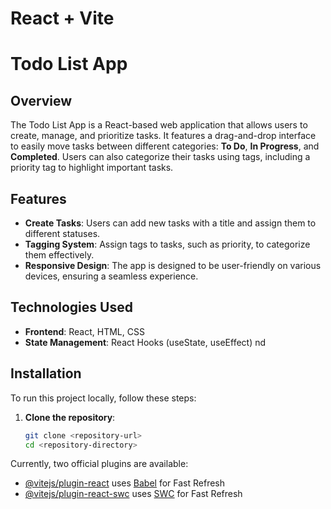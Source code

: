 # React + Vite
# Todo List App

## Overview

The Todo List App is a React-based web application that allows users to create, manage, and prioritize tasks. It features a drag-and-drop interface to easily move tasks between different categories: **To Do**, **In Progress**, and **Completed**. Users can also categorize their tasks using tags, including a priority tag to highlight important tasks.

## Features

- **Create Tasks**: Users can add new tasks with a title and assign them to different statuses.
- **Tagging System**: Assign tags to tasks, such as priority, to categorize them effectively.
- **Responsive Design**: The app is designed to be user-friendly on various devices, ensuring a seamless experience.

## Technologies Used

- **Frontend**: React, HTML, CSS
- **State Management**: React Hooks (useState, useEffect)
nd

## Installation

To run this project locally, follow these steps:

1. **Clone the repository**:

   ```bash
   git clone <repository-url>
   cd <repository-directory>

Currently, two official plugins are available:

- [@vitejs/plugin-react](https://github.com/vitejs/vite-plugin-react/blob/main/packages/plugin-react/README.md) uses [Babel](https://babeljs.io/) for Fast Refresh
- [@vitejs/plugin-react-swc](https://github.com/vitejs/vite-plugin-react-swc) uses [SWC](https://swc.rs/) for Fast Refresh

